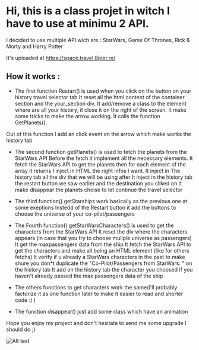 # Hi, this is a class projet in witch I have to use at minimu 2 API.
 I decided to use multiple API wich are : StarWars, Game Of Thrones, Rick & Morty and Harry Potter
 
 It's uploaded at https://space.travel.8pier.re/

## How it works : 

 - The first function Restart() is used when you click on the button on your history travel selector tab
  It reset all the html content of the container section and the your_section div.
  It add/remove a class to the element where are all your history, it close it on the right of the screen.
  It make some tricks to make the arrow working.
  It calls the function GetPlanets().
  
  
  Out of this function I add an click event on the arrow which make works the history tab
  
 - The second function getPlanets() is used to fetch the planets from the StarWars API 
  Before the fetch it implement all the necessary elements.
  It fetch the StarWars API to get the planets then for each element of the array it returns I inject in HTML the right infos I want.
  It inject in The history tab all the div that we will be using after
  It inject in the history tab the restart button we saw earlier and the destination you cliked on
  It make disappear the planets choise to let continue the travel selector
  
 - The third function() getStarships work basically as the previous one at some exeptions
  Instedd of the Restart button it add the buttons to choose the universe of your co-pilot/passengers
  
 - The Fourth function() getStarWarsCharacters() is used to get the characters from the StarWars API
  It reset the div where the characters appears (in case that you try to choose muliple universe as passengers)
  It get the maxpassengers data from the ship 
  It fetch the StarWars API to get the characters and make all being an HTML element (like for others fetchs)
  It verify if u already a StarWars characters in the past to make shure you don*t duplicate the "Co-Pilot/Passengers from StarWars: " on the history tab
  It add on the history tab the character you choosed if you haven't already passed the max passengers data of the ship
  
 - The others functions to get characters work the same(i'll probably factorize it as one function later to make it easier to read and shorter code :) )
 
 - The function disappear() just add some class which have an animation
 
Hope you enjoy my project and don't hesitate to send me some upgrade I should do ;)

![ Alt text](https://tenor.com/view/cya-fam-cyaa-fam-bai-buddy-bai-bud-bai-gif-22261115.gif)
